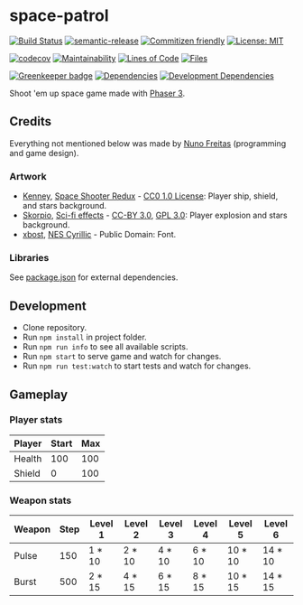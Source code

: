# space-patrol

[![Build Status](https://travis-ci.org/nunof07/space-patrol.svg?branch=master)](https://travis-ci.org/nunof07/space-patrol)
[![semantic-release](https://img.shields.io/badge/%20%20%F0%9F%93%A6%F0%9F%9A%80-semantic--release-e10079.svg)](https://github.com/semantic-release/semantic-release)
[![Commitizen friendly](https://img.shields.io/badge/commitizen-friendly-brightgreen.svg)](http://commitizen.github.io/cz-cli/)
[![License: MIT](https://img.shields.io/badge/License-MIT-yellow.svg)](https://opensource.org/licenses/MIT)

[![codecov](https://codecov.io/gh/nunof07/space-patrol/branch/master/graph/badge.svg)](https://codecov.io/gh/nunof07/space-patrol)
[![Maintainability](https://api.codeclimate.com/v1/badges/f48d8b82211b0cfa4e90/maintainability)](https://codeclimate.com/github/nunof07/space-patrol/maintainability)
[![Lines of Code](https://tokei.rs/b1/github/nunof07/space-patrol)](https://github.com/Aaronepower/tokei)
[![Files](https://tokei.rs/b1/github/nunof07/space-patrol?category=files)](https://github.com/Aaronepower/tokei)

[![Greenkeeper badge](https://badges.greenkeeper.io/nunof07/space-patrol.svg)](https://greenkeeper.io/)
[![Dependencies](https://david-dm.org/nunof07/space-patrol.svg)](https://david-dm.org/nunof07/space-patrol)
[![Development Dependencies](https://david-dm.org/nunof07/space-patrol/dev-status.svg)](https://david-dm.org/nunof07/space-patrol?type=dev)

Shoot 'em up space game made with [Phaser 3](http://phaser.io/).

## Credits

Everything not mentioned below was made by [Nuno Freitas](https://github.com/nunof07/) (programming and game design).

### Artwork

-   [Kenney](http://kenney.nl/), [Space Shooter Redux](http://kenney.nl/assets/space-shooter-redux) - [CC0 1.0 License](https://creativecommons.org/publicdomain/zero/1.0/): Player ship, shield, and stars background.
-   [Skorpio](https://opengameart.org/users/skorpio), [Sci-fi effects](https://opengameart.org/content/sci-fi-effects) - [CC-BY 3.0](https://creativecommons.org/licenses/by/3.0/), [GPL 3.0](http://www.gnu.org/licenses/gpl-3.0.html): Player explosion and stars background.
-   [xbost](https://twitter.com/xbost), [NES Cyrillic](http://www.pentacom.jp/pentacom/bitfontmaker2/gallery/?id=234) - Public Domain: Font.

### Libraries

See [package.json](https://github.com/nunof07/space-patrol/blob/master/package.json) for external dependencies.

## Development

-   Clone repository.
-   Run `npm install` in project folder.
-   Run `npm run info` to see all available scripts.
-   Run `npm start` to serve game and watch for changes.
-   Run `npm run test:watch` to start tests and watch for changes.

## Gameplay

### Player stats

| Player | Start | Max |
| ------ | ----- | --- |
| Health | 100   | 100 |
| Shield | 0     | 100 |

### Weapon stats

| Weapon | Step | Level 1 | Level 2 | Level 3 | Level 4 | Level 5  | Level 6  |
| ------ | ---- | ------- | ------- | ------- | ------- | -------- | -------- |
| Pulse  | 150  | 1 \* 10 | 2 \* 10 | 4 \* 10 | 6 \* 10 | 10 \* 10 | 14 \* 10 |
| Burst  | 500  | 2 \* 15 | 4 \* 15 | 6 \* 15 | 8 \* 15 | 10 \* 15 | 14 \* 15 |
